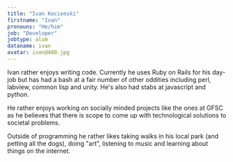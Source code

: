 ```yaml
---
title: "Ivan Kocienski"
firstname: "Ivan"
pronouns: "He/him"
job: "Developer"
jobtype: alum
dataname: ivan
avatar: ivan@400.jpg
---
```


Ivan rather enjoys writing code. Currently he uses Ruby on Rails for his day-job but has had a bash at a fair number of other oddities including perl, labview, common lisp and unity. He's also had stabs at javascript and python.

He rather enjoys working on socially minded projects like the ones at GFSC as he believes that there is scope to come up with technological solutions to societal problems.

Outside of programming he rather likes taking walks in his local park (and petting all the dogs), doing "art", listening to music and learning about things on the internet.
